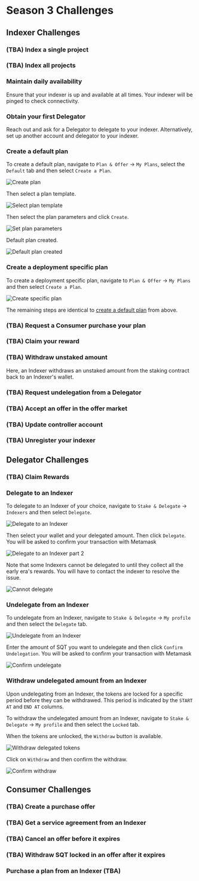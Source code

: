 # Season 3 Challenges

## Indexer Challenges

### (TBA) Index a single project


### (TBA) Index all projects 


### Maintain daily availability 

Ensure that your indexer is up and available at all times. Your indexer will be pinged to check connectivity.


### Obtain your first Delegator 

Reach out and ask for a Delegator to delegate to your indexer. Alternatively, set up another account and delegator to your indexer. 

### Create a default plan 

To create a default plan, navigate to `Plan & Offer` -> `My Plans`, select the `Default` tab and then select `Create a Plan`.

![Create plan](/assets/img/create_plan.png)

Then select a plan template.

![Select plan template](/assets/img/select_plan_template.png)

Then select the plan parameters and click `Create`.

![Set plan parameters](/assets/img/set_plan_parameters.png)

Default plan created.

![Default plan created](/assets/img/default_plan_created.png)

### Create a deployment specific plan 

To create a deployment specific plan, navigate to `Plan & Offer` -> `My Plans` and then select `Create a Plan`.

![Create specific plan](/assets/img/create_specific_plan.png)

The remaining steps are identical to [create a default plan](#create-a-default-plan) from above.

### (TBA) Request a Consumer purchase your plan 


### (TBA) Claim your reward 


### (TBA) Withdraw unstaked amount 
Here, an Indexer withdraws an unstaked amount from the staking contract back to an Indexer's wallet. 


### (TBA) Request undelegation from a Delegator


### (TBA) Accept an offer in the offer market 


### (TBA) Update controller account


### (TBA) Unregister your indexer


## Delegator Challenges


### (TBA) Claim Rewards


### Delegate to an Indexer

To delegate to an Indexer of your choice, navigate to `Stake & Delegate` -> `Indexers` and then select `Delegate`. 

![Delegate to an Indexer](/assets/img/delegate_to_indexer_a.png)

Then select your wallet and your delegated amount. Then click `Delegate`. You will be asked to confirm your transaction with Metamask

![Delegate to an Indexer part 2](/assets/img/delegate_to_indexer_b.png)

Note that some Indexers cannot be delegated to until they collect all the early era's rewards. You will have to contact the indexer to resolve the issue.

![Cannot delegate](/assets/img/cannot_delegate.png)

### Undelegate from an Indexer

To undelegate from an Indexer, navigate to `Stake & Delegate` -> `My profile` and then select the `Delegate` tab.

![Undelegate from an Indexer](/assets/img/undelegate_from_indexer_a.png)

Enter the amount of SQT you want to undelegate and then click `Confirm Undelegation`. You will be asked to confirm your transaction with Metamask

![Confirm undelegate](/assets/img/undelegate_from_indexer_b.png)


### Withdraw undelegated amount from an Indexer

Upon undelegating from an Indexer, the tokens are locked for a specific period before they can be withdrawed. This period is indicated by the `START AT` and `END AT` columns.

To withdraw the undelegated amount from an Indexer, navigate to `Stake & Delegate` -> `My profile` and then select the `Locked` tab.

When the tokens are unlocked, the `Withdraw` button is available.  

![Withdraw delegated tokens](/assets/img/withdraw_delegated_tokens.png)
 
Click on `Withdraw` and then confirm the withdraw.

![Confirm withdraw](/assets/img/confirm_withdraw.png)


## Consumer Challenges

### (TBA) Create a purchase offer


### (TBA) Get a service agreement from an Indexer 



### (TBA) Cancel an offer before it expires


### (TBA) Withdraw SQT locked in an offer after it expires


### Purchase a plan from an Indexer (TBA)